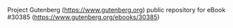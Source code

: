 Project Gutenberg (https://www.gutenberg.org) public repository for eBook #30385 (https://www.gutenberg.org/ebooks/30385)
